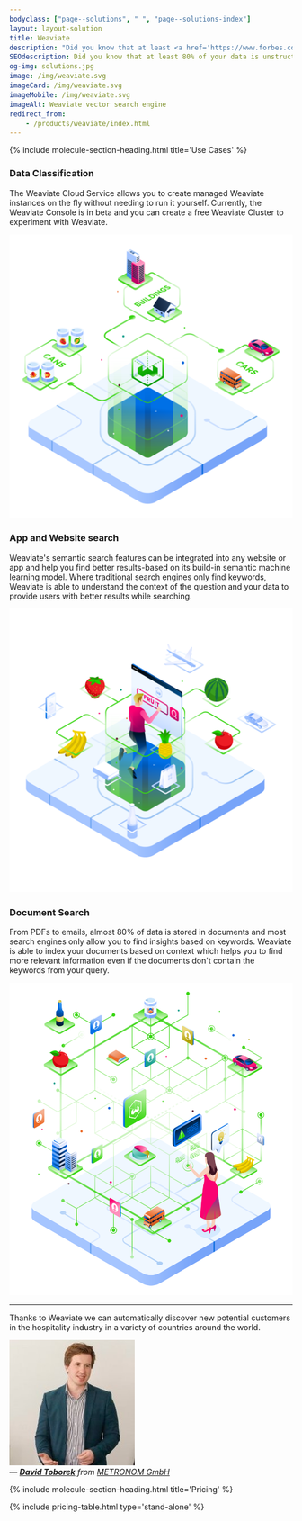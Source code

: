 ```yaml
---
bodyclass: ["page--solutions", " ", "page--solutions-index"]
layout: layout-solution
title: Weaviate
description: "Did you know that at least <a href='https://www.forbes.com/sites/forbestechcouncil/2019/01/29/the-80-blind-spot-are-you-ignoring-unstructured-organizational-data'>80% of your data is unstructured text</a>? Thanks to Weaviate's AI-based storage mechanism you can now search through these datasets with ease and on an enterprise worthy scale.<p><a class=\"button--cta\" type=\"submit\" href=\"mailto:hello@semi.technology\">Request a demo</a></p>"
SEOdescription: Did you know that at least 80% of your data is unstructured text? Thanks to Weaviate's AI-based storage mechanism you can now search through these datasets with ease and on an enterprise worthy scale.
og-img: solutions.jpg
image: /img/weaviate.svg
imageCard: /img/weaviate.svg
imageMobile: /img/weaviate.svg
imageAlt: Weaviate vector search engine
redirect_from:
    - /products/weaviate/index.html
---
```


{% include molecule-section-heading.html
    title='Use Cases'
%}

<section class="layout layout--double">
    <div class="layout__column">
        <h3 class="space-header-column title-column">Data Classification</h3>
        <p>
            The Weaviate Cloud Service allows you to create managed Weaviate instances on the fly without needing to run it yourself. Currently, the Weaviate Console is in beta and you can create a free Weaviate Cluster to experiment with Weaviate.
        </p>
    </div>
    <div class="layout__column">
        <img src="/img/automatic-classification.svg"  alt="Weaviate automatic classification" />
    </div>
</section>

<section class="layout layout--double layout--double-reverse">
    <div class="layout__column">
        <h3 class="space-header-column title-column">App and Website search</h3>
        <p>
            Weaviate's semantic search features can be integrated into any website or app and help you find better results-based on its build-in semantic machine learning model. Where traditional search engines only find keywords, Weaviate is able to understand the context of the question and your data to provide users with better results while searching.
        </p>
    </div>
    <div class="layout__column">
        <img src="/img/semantic-search.svg" alt="Weaviate semantic search" />
    </div>
</section>

<section class="layout layout--double">
    <div class="layout__column">
        <h3 class="space-header-column title-column">Document Search</h3>
        <p>
            From PDFs to emails, almost 80% of data is stored in documents and most search engines only allow you to find insights based on keywords. Weaviate is able to index your documents based on context which helps you to find more relevant information even if the documents don't contain the keywords from your query.
        </p>
    </div>
    <div class="layout__column">
            <img src="/img/knowledge-representation.svg" alt="Weaviate Document Search" />
    </div>
</section>

<hr>

<section class="layout layout--single">
    <p class="quote__content">Thanks to Weaviate we can automatically discover new potential customers in the hospitality industry in a variety of countries around the world.</p>
    <div class="quote__author">
        <img src="/img/david.jpeg" alt="image of David Toborek" class="quote__img">
    </div>
    <div class="footer">— <cite><strong><a href="https://www.linkedin.com/in/david-toborek/" target="_blank">David
                    Toborek</a></strong> from <a href="https://www.linkedin.com/company/metronom-gmbh" target="_blank">METRONOM
                GmbH</a></cite></div>
</section>

{% include molecule-section-heading.html
    title='Pricing'
%}

{% include pricing-table.html
    type='stand-alone'
%}